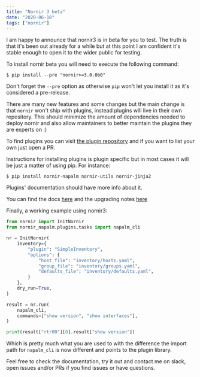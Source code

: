 ```yaml
---
title: "Nornir 3 beta"
date: "2020-06-18"
tags: ["nornir"]
---
```


I am happy to announce that nornir3 is in beta for you to test. The truth is that it's been out already for a while but at this point I am confident it's stable enough to open it to the wider public for testing.

To install nornir beta you will need to execute the following command:

``` shell
$ pip install --pre "nornir>=3.0.0b0"
```

Don't forget the `--pre` option as otherwise `pip` won't let you install it as it's considered a pre-release.

There are many new features and some changes but the main change is that `nornir` won't ship with plugins, instead plugins will live in their own repository. This should minimize the amount of dependencies needed to deploy nornir and also allow maintainers to better maintain the plugins they are experts on :)

To find plugins you can visit [the plugin repository](/nornir/plugins/) and if you want to list your own just open a PR.

Instructions for installing plugins is plugin specific but in most cases it will be just a matter of using pip. For instance:

```
$ pip install nornir-napalm nornir-utils nornir-jinja2
```

Plugins' documentation should have more info about it.

You can find the docs [here](https://nornir.readthedocs.io/en/3.0.0/) and the upgrading notes [here](https://nornir.readthedocs.io/en/3.0.0/upgrading/2_to_3.html)

Finally, a working example using nornir3:


``` python
from nornir import InitNornir
from nornir_napalm.plugins.tasks import napalm_cli

nr = InitNornir(
    inventory={
        "plugin": "SimpleInventory",
        "options": {
            "host_file": "inventory/hosts.yaml",
            "group_file": "inventory/groups.yaml",
            "defaults_file": "inventory/defaults.yaml",
        }
    },
    dry_run=True,
)

result = nr.run(
    napalm_cli,
    commands=["show version", "show interfaces"],
)

print(result["rtr00"][0].result["show version"])
```

Which is pretty much what you are used to with the difference the import path for `napalm_cli` is now different and points to the plugin library.

Feel free to check the documentation, try it out and contact me on slack, open issues and/or PRs if you find issues or have questions.
